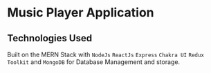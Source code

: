 # Music Player Application
## Technologies Used

Built on the MERN Stack with `NodeJs` `ReactJs` `Express` `Chakra UI` `Redux Toolkit` and `MongoDB` for Database Management and storage.
